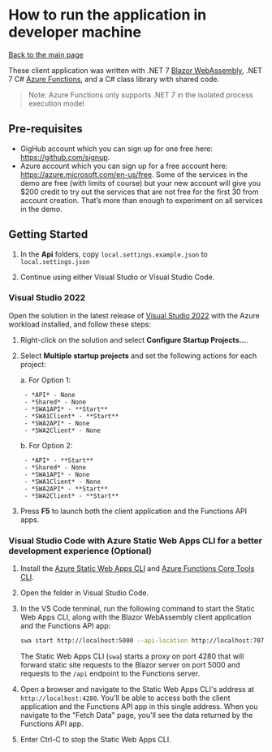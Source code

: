 # How to run the application in developer machine

[Back to the main page](/README.md)

These client application was written with .NET 7 [Blazor WebAssembly](https://docs.microsoft.com/aspnet/core/blazor/?view=aspnetcore-6.0#blazor-webassembly), .NET 7 C# [Azure Functions](https://docs.microsoft.com/azure/azure-functions/functions-overview), and a C# class library with shared code.

> Note: Azure Functions only supports .NET 7 in the isolated process execution model

## Pre-requisites

- GigHub account which you can sign up for one free here: <https://github.com/signup>.
- Azure account which you can sign up for a free account here: <https://azure.microsoft.com/en-us/free>. Some of the services in the demo are free (with limits of course) but your new account will give you $200 credit to try out the services that are not free for the first 30 from account creation. That’s more than enough to experiment on all services in the demo.

## Getting Started

1. In the **Api** folders, copy `local.settings.example.json` to `local.settings.json`

1. Continue using either Visual Studio or Visual Studio Code.

### Visual Studio 2022

Open the solution in the latest release of [Visual Studio 2022](https://visualstudio.microsoft.com/vs/) with the Azure workload installed, and follow these steps:

1. Right-click on the solution and select **Configure Startup Projects...**.

1. Select **Multiple startup projects** and set the following actions for each project:

    a. For Option 1:

        - *API* - None
        - *Shared* - None
        - *SWA1API* - **Start**
        - *SWA1Client* - **Start**
        - *SWA2API* - None
        - *SWA2Client* - None

    b. For Option 2:

        - *API* - **Start**
        - *Shared* - None
        - *SWA1API* - None
        - *SWA1Client* - None
        - *SWA2API* - **Start**
        - *SWA2Client* - **Start**

1. Press **F5** to launch both the client application and the Functions API apps.

### Visual Studio Code with Azure Static Web Apps CLI for a better development experience (Optional)

1. Install the [Azure Static Web Apps CLI](https://www.npmjs.com/package/@azure/static-web-apps-cli) and [Azure Functions Core Tools CLI](https://www.npmjs.com/package/azure-functions-core-tools).

1. Open the folder in Visual Studio Code.

1. In the VS Code terminal, run the following command to start the Static Web Apps CLI, along with the Blazor WebAssembly client application and the Functions API app:

    ```bash
    swa start http://localhost:5000 --api-location http://localhost:7071
    ```

    The Static Web Apps CLI (`swa`) starts a proxy on port 4280 that will forward static site requests to the Blazor server on port 5000 and requests to the `/api` endpoint to the Functions server. 

1. Open a browser and navigate to the Static Web Apps CLI's address at `http://localhost:4280`. You'll be able to access both the client application and the Functions API app in this single address. When you navigate to the "Fetch Data" page, you'll see the data returned by the Functions API app.

1. Enter Ctrl-C to stop the Static Web Apps CLI.
